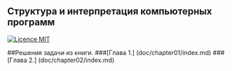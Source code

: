 ## Структура и интерпретация компьютерных программ 
[![Licence MIT](https://img.shields.io/badge/license-MIT-blue.svg)](https://opensource.org/licenses/MIT)

##Решения задачи из книги.
###[Глава 1.] (doc/chapter01/index.md)
###[Глава 2.] (doc/chapter02/index.md)
